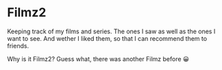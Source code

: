 # Filmz2

Keeping track of my films and series. The ones I saw as well as the ones I want to see. And wether I liked them, so that I can recommend them to friends.

Why is it Filmz2? Guess what, there was another Filmz before 😀